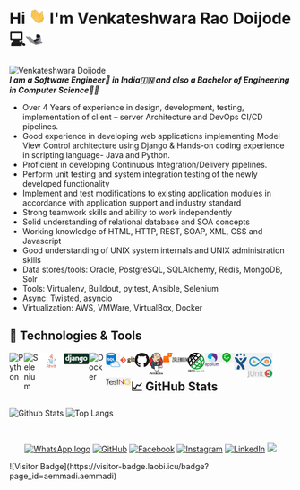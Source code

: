 # Hi <img src="https://github.com/venkywarriors/venkywarriors/blob/master/Logos/wave.gif" width="30px"> I'm Venkateshwara Rao Doijode 💻<img src="https://github.com/venkywarriors/venkywarriors/blob/master/Logos/unnamed.gif" width="30px">

<img title="Venkateshwara Doijode" align="left" src="https://github.com/venkywarriors/venkywarriors/blob/master/output_Ae34Kd.gif"></a>
<br />
***I am a Software Engineer:briefcase: in India:india: and also a Bachelor of Engineering in Computer Science:man_student:***
- Over 4 Years of experience in design, development, testing, implementation of client – server Architecture and
DevOps CI/CD pipelines.
- Good experience in developing web applications implementing Model View Control architecture using Django &
Hands-on coding experience in scripting language- Java and Python.
- Proficient in developing Continuous Integration/Delivery pipelines.
- Perform unit testing and system integration testing of the newly developed functionality
- Implement and test modifications to existing application modules in accordance with application support and industry standard
- Strong teamwork skills and ability to work independently
- Solid understanding of relational database and SOA concepts
- Working knowledge of HTML, HTTP, REST, SOAP, XML, CSS and Javascript
- Good understanding of UNIX system internals and UNIX administration skills
- Data stores/tools: Oracle, PostgreSQL, SQLAlchemy, Redis, MongoDB, Solr
- Tools: Virtualenv, Buildout, py.test, Ansible, Selenium
- Async: Twisted, asyncio
- Virtualization: AWS, VMWare, VirtualBox, Docker

## 🔧 Technologies & Tools
<p align="left">
<img align="left" title="Python" alt="Python" width="26px" src="http://www.pngmart.com/files/7/Python-PNG-Image.png" />
<img align="left" title="Selenium" alt="Selenium" width="26px" src="https://upload.wikimedia.org/wikipedia/commons/d/d5/Selenium_Logo.png" />
<img align="left" title="Java" alt="Java" width="45px" src="https://github.com/venkywarriors/venkywarriors/blob/master/Logos/Java.jpg" />
<img align="left" title="django" alt="django" width="45px" src="https://github.com/venkywarriors/venkywarriors/blob/master/Logos/django.png" />
<img align="left" title="Docker" alt="Docker" width="30px" src="https://cdn.freebiesupply.com/logos/large/2x/docker-logo-png-transparent.png" />
<img align="left" alt="SQL" title="SQL" width="26px" src="https://github.com/venkywarriors/venkywarriors/blob/master/Logos/sql.jpg" />
<img align="left" alt="Git" title="Git" width="26px" src="https://raw.githubusercontent.com/github/explore/80688e429a7d4ef2fca1e82350fe8e3517d3494d/topics/git/git.png" />
<img align="left" alt="GitHub" title="GitHub" width="26px" src="https://raw.githubusercontent.com/github/explore/78df643247d429f6cc873026c0622819ad797942/topics/github/github.png" />
<img align="left" title="jenkins" alt="jenkins" width="24px" src="https://github.com/venkywarriors/venkywarriors/blob/master/Logos/jenkins.png" />
<img align="left" title="zalenium" alt="zalenium" width="45px" src="https://github.com/venkywarriors/venkywarriors/blob/master/Logos/zalenium.png" />
<img align="left" title="Rest-assured" alt="Rest-assured" width="30px" src="https://github.com/venkywarriors/venkywarriors/blob/master/Logos/Rest-assured-logo.png" />
<img align="left" title="appium" alt="appium" width="26px" src="https://github.com/venkywarriors/venkywarriors/blob/master/Logos/appium.png" />
<img align="left" title="cucumber" alt="cucumber" width="26px" src="https://github.com/venkywarriors/venkywarriors/blob/master/Logos/cucumber.png" />
<img align="left" title="jira" alt="jira" width="24px" src="https://github.com/venkywarriors/venkywarriors/blob/master/Logos/jira.jpg" />
<img align="left" title="CI/CD" alt="CI/CD" width="45px" src="https://github.com/venkywarriors/venkywarriors/blob/master/Logos/CI.jpg" />
<img align="left" title="Junit" alt="Junit" width="45px" src="https://github.com/venkywarriors/venkywarriors/blob/master/Logos/Junit.jpg" />
<img align="left" alt="testng" title="testng" width="45px" src="https://github.com/venkywarriors/venkywarriors/blob/master/Logos/testng.jpg" />	
</p>
<br/>
 
 ## &#x1f4c8; GitHub Stats
![Github Stats](https://github-readme-stats.vercel.app/api?username=venkywarriors&show_icons=true&hide_border=true)
![Top Langs](https://github-readme-stats.vercel.app/api/top-langs/?username=venkywarriors&hide=TeX&layout=compact)

<br/>
<p align="center">
	<a title="WhatsApp" href="https://commons.wikimedia.org/wiki/File:WhatsApp_logo.svg"><img width="80" alt="WhatsApp logo" src="https://upload.wikimedia.org/wikipedia/commons/thumb/f/f7/WhatsApp_logo.svg/128px-WhatsApp_logo.svg.png"></a>
	<a title="github" href="https://github.com/venkywarriors"><img src="https://img.shields.io/github/followers/venkywarriors.svg?label=GitHub&style=social" alt="GitHub"></a>
	<a title="facebook" href="https://www.facebook.com/619venky"><img src="https://img.shields.io/badge/Facebook-lightblue?style=flat&logo=facebook" alt="Facebook"></a> 
	<a title="Instagram" href="https://www.instagram.com/venkateshwara_rao/"><img src="https://img.shields.io/badge/Instagram-lightpink?style=flat&logo=Instagram" alt="Instagram"></a>
	<a title="linkedin" href="https://in.linkedin.com/in/venkateshwara-doijode"><img src="https://img.shields.io/badge/LinkedIn--_.svg?style=social&logo=linkedin" alt="LinkedIn"></a>
	<a title="Telegram Messenger" href="https://commons.wikimedia.org/wiki/File:Telegram_logo.svg"><img width="20" src="https://upload.wikimedia.org/wikipedia/commons/thumb/8/82/Telegram_logo.svg/512px-Telegram_logo.svg.png"></a>
</p>
![Visitor Badge](https://visitor-badge.laobi.icu/badge?page_id=aemmadi.aemmadi)

